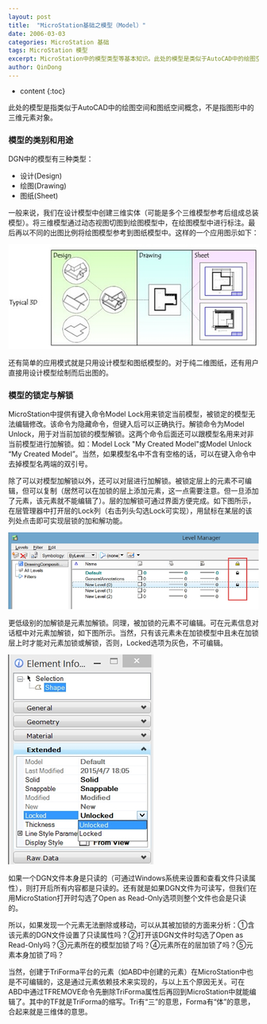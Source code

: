 ```yaml
---
layout: post
title:  "MicroStation基础之模型（Model）"
date: 2006-03-03
categories: MicroStation 基础
tags: MicroStation 模型
excerpt: MicroStation中的模型类型等基本知识。此处的模型是类似于AutoCAD中的绘图空间和图纸空间概念，不是指图形中的三维元素对象。
author: QinDong
---
```

* content
{:toc}

此处的模型是指类似于AutoCAD中的绘图空间和图纸空间概念，不是指图形中的三维元素对象。

### 模型的类别和用途

DGN中的模型有三种类型：
- 设计(Design)
- 绘图(Drawing)
- 图纸(Sheet)

一般来说，我们在设计模型中创建三维实体（可能是多个三维模型参考后组成总装模型）。将三维模型通过动态视图切图到绘图模型中，在绘图模型中进行标注。最后再以不同的出图比例将绘图模型参考到图纸模型中。这样的一个应用图示如下：

![](/img/2022/2022-09-11-16-23-53.png)

还有简单的应用模式就是只用设计模型和图纸模型的。对于纯二维图纸，还有用户直接用设计模型绘制而后出图的。

### 模型的锁定与解锁
MicroStation中提供有键入命令Model Lock用来锁定当前模型，被锁定的模型无法编辑修改。该命令为隐藏命令，但键入后可以正确执行。解锁命令为Model Unlock，用于对当前加锁的模型解锁。这两个命令后面还可以跟模型名用来对非当前模型进行加解锁。如：Model Lock "My Created Model"或Model Unlock “My Created Model”。当然，如果模型名中不含有空格的话，可以在键入命令中去掉模型名两端的双引号。

除了可以对模型加解锁以外，还可以对层进行加解锁。被锁定层上的元素不可编辑，但可以复制（居然可以在加锁的层上添加元素，这一点需要注意。但一旦添加了元素，该元素就不能编辑了）。层的加解锁可通过界面方便完成。如下图所示，在层管理器中打开层的Lock列（右击列头勾选Lock可实现），用鼠标在某层的该列处点击即可实现层锁的加和解功能。

![](/img/2022/2022-09-11-16-24-43.png)

更低级别的加解锁是元素加解锁。同理，被加锁的元素不可编辑。可在元素信息对话框中对元素加解锁，如下图所示。当然，只有该元素未在加锁模型中且未在加锁层上时才能对元素加锁或解锁，否则，Locked选项为灰色，不可编辑。

![](/img/2022/2022-09-11-16-24-50.png)

如果一个DGN文件本身是只读的（可通过Windows系统来设置和查看文件只读属性），则打开后所有内容都是只读的。还有就是如果DGN文件为可读写，但我们在用MicroStation打开时勾选了Open  as Read-Only选项则整个文件也会是只读的。

所以，如果发现一个元素无法删除或移动，可以从其被加锁的方面来分析：①含该元素的DGN文件设置了只读属性吗？②打开该DGN文件时勾选了Open as Read-Only吗？③元素所在的模型加锁了吗？④元素所在的层加锁了吗？⑤元素本身加锁了吗？

当然，创建于TriForma平台的元素（如ABD中创建的元素）在MicroStation中也是不可编辑的，这是通过元素依赖技术来实现的，与以上五个原因无关。可在ABD中通过TFREMOVE命令先删除TriForma属性后再回到MicroStation中就能编辑了。其中的TF就是TriForma的缩写。Tri有“三”的意思，Forma有“体”的意思，合起来就是三维体的意思。
